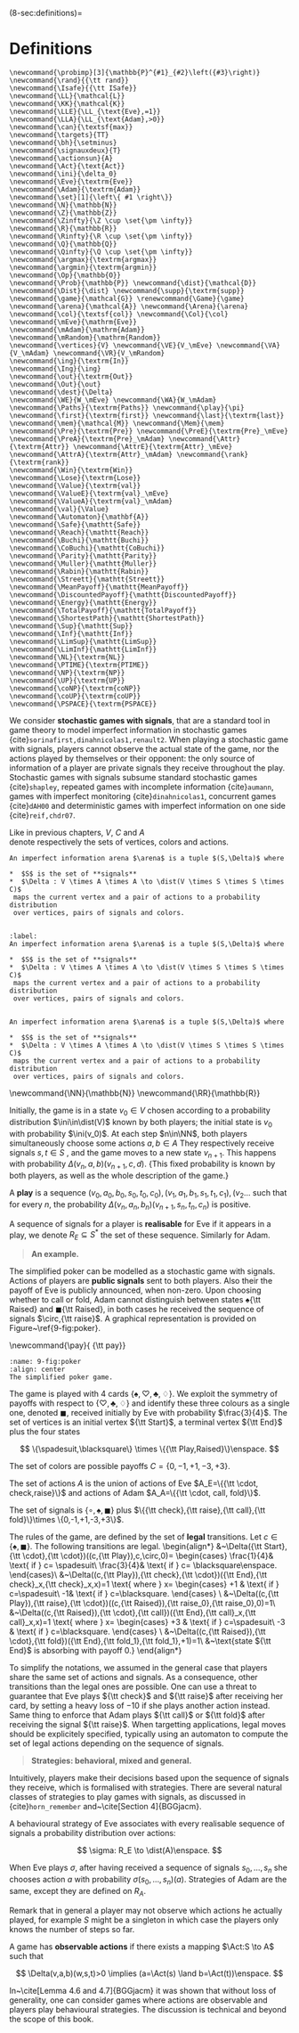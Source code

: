 (8-sec:definitions)=
# Definitions

```{math}
\newcommand{\probimp}[3]{\mathbb{P}^{#1}_{#2}\left({#3}\right)}
\newcommand{\rand}{{\tt rand}}
\newcommand{\Isafe}{{\tt ISafe}}
\newcommand{\LL}{\mathcal{L}}
\newcommand{\KK}{\mathcal{K}}
\newcommand{\LLE}{\LL_{\text{Eve},=1}}
\newcommand{\LLA}{\LL_{\text{Adam},>0}}
\newcommand{\can}{\textsf{max}}
\newcommand{\targets}{TT}
\newcommand{\bh}{\setminus}
\newcommand{\signauxdeux}{T}
\newcommand{\actionsun}{A}
\newcommand{\Act}{\text{Act}}
\newcommand{\ini}{\delta_0}
\newcommand{\Eve}{\textrm{Eve}}
\newcommand{\Adam}{\textrm{Adam}}
\newcommand{\set}[1]{\left\{ #1 \right\}}
\newcommand{\N}{\mathbb{N}}
\newcommand{\Z}{\mathbb{Z}}
\newcommand{\Zinfty}{\Z \cup \set{\pm \infty}}
\newcommand{\R}{\mathbb{R}}
\newcommand{\Rinfty}{\R \cup \set{\pm \infty}}
\newcommand{\Q}{\mathbb{Q}}
\newcommand{\Qinfty}{\Q \cup \set{\pm \infty}}
\newcommand{\argmax}{\textrm{argmax}}
\newcommand{\argmin}{\textrm{argmin}}
\newcommand{\Op}{\mathbb{O}}
\newcommand{\Prob}{\mathbb{P}} \newcommand{\dist}{\mathcal{D}} \newcommand{\Dist}{\dist} \newcommand{\supp}{\textrm{supp}} 
\newcommand{\game}{\mathcal{G}} \renewcommand{\Game}{\game} \newcommand{\arena}{\mathcal{A}} \newcommand{\Arena}{\arena} 
\newcommand{\col}{\textsf{col}} \newcommand{\Col}{\col} 
\newcommand{\mEve}{\mathrm{Eve}}
\newcommand{\mAdam}{\mathrm{Adam}}
\newcommand{\mRandom}{\mathrm{Random}}
\newcommand{\vertices}{V} \newcommand{\VE}{V_\mEve} \newcommand{\VA}{V_\mAdam} \newcommand{\VR}{V_\mRandom} 
\newcommand{\ing}{\textrm{In}}
\newcommand{\Ing}{\ing}
\newcommand{\out}{\textrm{Out}}
\newcommand{\Out}{\out}
\newcommand{\dest}{\Delta} 
\newcommand{\WE}{W_\mEve} \newcommand{\WA}{W_\mAdam} 
\newcommand{\Paths}{\textrm{Paths}} \newcommand{\play}{\pi} \newcommand{\first}{\textrm{first}} \newcommand{\last}{\textrm{last}} 
\newcommand{\mem}{\mathcal{M}} \newcommand{\Mem}{\mem} 
\newcommand{\Pre}{\textrm{Pre}} \newcommand{\PreE}{\textrm{Pre}_\mEve} \newcommand{\PreA}{\textrm{Pre}_\mAdam} \newcommand{\Attr}{\textrm{Attr}} \newcommand{\AttrE}{\textrm{Attr}_\mEve} \newcommand{\AttrA}{\textrm{Attr}_\mAdam} \newcommand{\rank}{\textrm{rank}}
\newcommand{\Win}{\textrm{Win}} 
\newcommand{\Lose}{\textrm{Lose}} 
\newcommand{\Value}{\textrm{val}} 
\newcommand{\ValueE}{\textrm{val}_\mEve} 
\newcommand{\ValueA}{\textrm{val}_\mAdam}
\newcommand{\val}{\Value} 
\newcommand{\Automaton}{\mathbf{A}} 
\newcommand{\Safe}{\mathtt{Safe}}
\newcommand{\Reach}{\mathtt{Reach}} 
\newcommand{\Buchi}{\mathtt{Buchi}} 
\newcommand{\CoBuchi}{\mathtt{CoBuchi}} 
\newcommand{\Parity}{\mathtt{Parity}} 
\newcommand{\Muller}{\mathtt{Muller}} 
\newcommand{\Rabin}{\mathtt{Rabin}} 
\newcommand{\Streett}{\mathtt{Streett}} 
\newcommand{\MeanPayoff}{\mathtt{MeanPayoff}} 
\newcommand{\DiscountedPayoff}{\mathtt{DiscountedPayoff}}
\newcommand{\Energy}{\mathtt{Energy}}
\newcommand{\TotalPayoff}{\mathtt{TotalPayoff}}
\newcommand{\ShortestPath}{\mathtt{ShortestPath}}
\newcommand{\Sup}{\mathtt{Sup}}
\newcommand{\Inf}{\mathtt{Inf}}
\newcommand{\LimSup}{\mathtt{LimSup}}
\newcommand{\LimInf}{\mathtt{LimInf}}
\newcommand{\NL}{\textrm{NL}}
\newcommand{\PTIME}{\textrm{PTIME}}
\newcommand{\NP}{\textrm{NP}}
\newcommand{\UP}{\textrm{UP}}
\newcommand{\coNP}{\textrm{coNP}}
\newcommand{\coUP}{\textrm{coUP}}
\newcommand{\PSPACE}{\textrm{PSPACE}}
```
We consider **stochastic games with signals**, that are a standard tool in game theory to model imperfect information in stochastic games {cite}`sorinafirst,dinahnicolas1,renault2`.
When playing a stochastic game with signals, players cannot observe
the actual state of the game, nor the actions played by themselves or
their opponent: the only source of information of a player are private
signals they receive throughout the play.  Stochastic games with
signals subsume standard stochastic games {cite}`shapley`, repeated
games with incomplete information {cite}`aumann`, games with imperfect
monitoring {cite}`dinahnicolas1`, concurrent games {cite}`dAH00` and
deterministic games with imperfect information on one
side {cite}`reif,chdr07`.

Like in previous chapters, $V$, $C$ and $A$  
denote respectively the sets
of vertices, colors and actions.

```{prf:definition} NEEDS TITLE AND LABEL 
An imperfect information arena $\arena$ is a tuple $(S,\Delta)$ where 

*  $S$ is the set of **signals**
*  $\Delta : V \times A \times A \to \dist(V \times S \times S \times C)$
 maps the current vertex and a pair of actions to a probability distribution
 over vertices, pairs of signals and colors.

 
:label: 
An imperfect information arena $\arena$ is a tuple $(S,\Delta)$ where 

*  $S$ is the set of **signals**
*  $\Delta : V \times A \times A \to \dist(V \times S \times S \times C)$
 maps the current vertex and a pair of actions to a probability distribution
 over vertices, pairs of signals and colors.


An imperfect information arena $\arena$ is a tuple $(S,\Delta)$ where 

*  $S$ is the set of **signals**
*  $\Delta : V \times A \times A \to \dist(V \times S \times S \times C)$
 maps the current vertex and a pair of actions to a probability distribution
 over vertices, pairs of signals and colors.

```

\newcommand{\NN}{\mathbb{N}}
\newcommand{\RR}{\mathbb{R}}

Initially, the game is in a state $v_0 \in V$ chosen according to a probability distribution
$\ini\in\dist(V)$ known by both players; the initial state is
$v_0$ with probability $\ini(v_0)$.  At each step $n\in\NN$, both players
simultaneously choose some actions $a,b \in A$
 They respectively receive signals
$s,t \in S$ ,
 and the game moves to a
new state $v_{n+1}$.  This happens with probability
$\Delta(v_{n},a,b)(v_{n+1},c,d)$.
{This fixed probability is known by both players,
as well as the whole description of the game.}

A **play** is a sequence $(v_0,a_0,b_0,s_0,t_0,c_0),(v_1,a_1,b_1,s_1,t_1,c_1),(v_2\ldots$
such that for every $n$, the probability $\Delta(v_{n},a_n,b_n)(v_{n+1},s_n,t_n,c_n)$
is positive.

A sequence of signals for a player
is **realisable** for Eve if it appears in a play,
we denote $R_E \subseteq S^*$ the set of these sequence.
Similarly for Adam.

> **An example.**

The simplified poker can be 
modelled as a stochastic game with signals.
Actions of players are **public signals**
sent to both players.
Also their the payoff of Eve is publicly announced,
when non-zero. 
Upon choosing whether to call or fold,
Adam cannot distinguish between states
$\spadesuit${\tt Raised} and $\blacksquare${\tt Raised},
in both cases he received the sequence of signals $\circ,{\tt raise}$.
A graphical representation is provided on
Figure~\ref{9-fig:poker}.

\newcommand{\pay}{ {\tt pay}}


```{figure} ./../9-fig:poker.png
:name: 9-fig:poker
:align: center
The simplified poker game.
```

The game is played with  $4$ cards $\{\spadesuit,\heartsuit,\clubsuit,\diamondsuit\}$.
We exploit the symmetry of payoffs with respect to $\{\heartsuit,\clubsuit,\diamondsuit\}$ and identify these three colours 
as a single one, denoted $\blacksquare$, received initially by Eve with probability $\frac{3}{4}$.
The set of vertices
is an initial vertex ${\tt Start}$,
a terminal vertex ${\tt End}$
plus the four states

$$
\{\spadesuit,\blacksquare\} \times 
 \{{\tt Play,Raised}\}\enspace.
 $$

The set of colors are possible payoffs $C=\{0,-1,+1,-3,+3\}$.

The set of actions $A$ 
is the union of 
actions of Eve 
$A_E=\{{\tt \cdot, check,raise}\}$
and actions of Adam
$A_A=\{{\tt \cdot, call, fold}\}$.

The set of signals is $\{\circ , \spadesuit, \blacksquare\}$ plus
$\{{\tt check},{\tt raise},{\tt call},{\tt fold}\}\times \{0,-1,+1,-3,+3\}$.

The rules of the game,
are defined by the set of **legal** transitions.
Let $c \in \{\spadesuit,\blacksquare\}$.
The following transitions are legal.
\begin{align*}
&~\Delta({\tt Start},{\tt \cdot},{\tt \cdot})((c,{\tt Play}),c,\circ,0)=
\begin{cases}
\frac{1}{4}& \text{ if } c= \spadesuit\\
\frac{3}{4}& \text{ if } c= \blacksquare\enspace.
\end{cases}\\
&~\Delta((c,{\tt Play}),{\tt check},{\tt \cdot})({\tt End},{\tt check}_x,{\tt check}_x,x)=1
\text{ where } x=
\begin{cases}
+1 & \text{ if } c=\spadesuit\\
-1& \text{ if } c=\blacksquare.
\end{cases}
\\
&~\Delta((c,{\tt Play}),{\tt raise},{\tt \cdot})((c,{\tt Raised}),{\tt raise_0},{\tt raise_0},0)=1\\
&~\Delta((c,{\tt Raised}),{\tt \cdot},{\tt call})({\tt End},{\tt call}_x,{\tt call}_x,x)=1 
\text{ where } x=
\begin{cases}
+3 & \text{ if } c=\spadesuit\\
-3 & \text{ if } c=\blacksquare.
\end{cases}
\\
&~\Delta((c,{\tt Raised}),{\tt \cdot},{\tt fold})({\tt End},{\tt fold_1},{\tt fold_1},+1)=1\\
&~\text{state ${\tt End}$ is absorbing with payoff $0$.}
\end{align*}



To simplify the notations,
we assumed in the general case
that players share the same set of actions and signals.
As a consequence, other transitions than the legal ones
are possible. 
One can use a threat to guarantee that Eve plays
${\tt check}$ and ${\tt raise}$ after receiving her card,
by setting a heavy loss of $-10$ if she plays another action instead.
Same thing to enforce that Adam plays ${\tt call}$ or ${\tt fold}$
after receiving the signal ${\tt raise}$.
When targetting applications,
legal moves should be explicitely
specified, typically using an automaton
to compute the set of legal actions
depending on the sequence of signals.


> **Strategies: behavioral, mixed and general.**


Intuitively, players make their decisions based upon the sequence of
signals they receive, which is formalised with strategies. 
There are several natural classes of strategies to play games with signals, as discussed in {cite}`horn_remember` and~\cite[Section 4]{BGGjacm}.

A behavioural strategy of Eve associates
with every realisable sequence of signals a probability distribution
over actions:  

$$
\sigma: R_E \to \dist(A)\enspace.
$$

When Eve plays $\sigma$, after having received a sequence of signals
$s_0,\ldots,s_n$ she chooses action $a$ with probability
$\sigma(s_0,\ldots,s_n)(a)$. 
Strategies of Adam are the same, except they are defined on $R_A$.

Remark that in general a player may not observe which actions he actually played,
for example $S$ might be a singleton 
in which case the players only knows the number of steps so far.

A game has **observable actions** if there exists a mapping
 $\Act:S \to A$ 
 such that

$$
\Delta(v,a,b)(w,s,t)>0 
\implies
(a=\Act(s) \land b=\Act(t))\enspace. 
$$


In~\cite[Lemma 4.6 and 4.7]{BGGjacm} it was shown that without loss of generality,
one can consider games where actions are observable and players 
play behavioural strategies. The discussion is technical and beyond the scope of this book.
